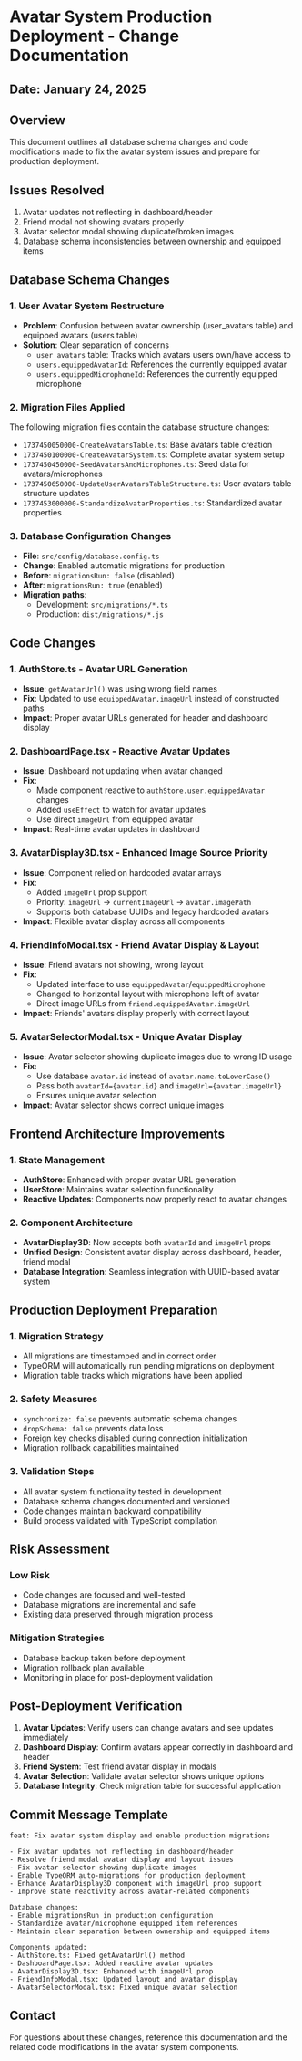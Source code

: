 # Avatar System Production Deployment - Change Documentation

## Date: January 24, 2025

## Overview

This document outlines all database schema changes and code modifications made to fix the avatar system issues and prepare for production deployment.

## Issues Resolved

1. Avatar updates not reflecting in dashboard/header
2. Friend modal not showing avatars properly
3. Avatar selector modal showing duplicate/broken images
4. Database schema inconsistencies between ownership and equipped items

## Database Schema Changes

### 1. User Avatar System Restructure

- **Problem**: Confusion between avatar ownership (user_avatars table) and equipped avatars (users table)
- **Solution**: Clear separation of concerns
  - `user_avatars` table: Tracks which avatars users own/have access to
  - `users.equippedAvatarId`: References the currently equipped avatar
  - `users.equippedMicrophoneId`: References the currently equipped microphone

### 2. Migration Files Applied

The following migration files contain the database structure changes:

- `1737450050000-CreateAvatarsTable.ts`: Base avatars table creation
- `1737450100000-CreateAvatarSystem.ts`: Complete avatar system setup
- `1737450450000-SeedAvatarsAndMicrophones.ts`: Seed data for avatars/microphones
- `1737450650000-UpdateUserAvatarsTableStructure.ts`: User avatars table structure updates
- `1737453000000-StandardizeAvatarProperties.ts`: Standardized avatar properties

### 3. Database Configuration Changes

- **File**: `src/config/database.config.ts`
- **Change**: Enabled automatic migrations for production
- **Before**: `migrationsRun: false` (disabled)
- **After**: `migrationsRun: true` (enabled)
- **Migration paths**:
  - Development: `src/migrations/*.ts`
  - Production: `dist/migrations/*.js`

## Code Changes

### 1. AuthStore.ts - Avatar URL Generation

- **Issue**: `getAvatarUrl()` was using wrong field names
- **Fix**: Updated to use `equippedAvatar.imageUrl` instead of constructed paths
- **Impact**: Proper avatar URLs generated for header and dashboard display

### 2. DashboardPage.tsx - Reactive Avatar Updates

- **Issue**: Dashboard not updating when avatar changed
- **Fix**:
  - Made component reactive to `authStore.user.equippedAvatar` changes
  - Added `useEffect` to watch for avatar updates
  - Use direct `imageUrl` from equipped avatar
- **Impact**: Real-time avatar updates in dashboard

### 3. AvatarDisplay3D.tsx - Enhanced Image Source Priority

- **Issue**: Component relied on hardcoded avatar arrays
- **Fix**:
  - Added `imageUrl` prop support
  - Priority: `imageUrl` → `currentImageUrl` → `avatar.imagePath`
  - Supports both database UUIDs and legacy hardcoded avatars
- **Impact**: Flexible avatar display across all components

### 4. FriendInfoModal.tsx - Friend Avatar Display & Layout

- **Issue**: Friend avatars not showing, wrong layout
- **Fix**:
  - Updated interface to use `equippedAvatar`/`equippedMicrophone`
  - Changed to horizontal layout with microphone left of avatar
  - Direct image URLs from `friend.equippedAvatar.imageUrl`
- **Impact**: Friends' avatars display properly with correct layout

### 5. AvatarSelectorModal.tsx - Unique Avatar Display

- **Issue**: Avatar selector showing duplicate images due to wrong ID usage
- **Fix**:
  - Use database `avatar.id` instead of `avatar.name.toLowerCase()`
  - Pass both `avatarId={avatar.id}` and `imageUrl={avatar.imageUrl}`
  - Ensures unique avatar selection
- **Impact**: Avatar selector shows correct unique images

## Frontend Architecture Improvements

### 1. State Management

- **AuthStore**: Enhanced with proper avatar URL generation
- **UserStore**: Maintains avatar selection functionality
- **Reactive Updates**: Components now properly react to avatar changes

### 2. Component Architecture

- **AvatarDisplay3D**: Now accepts both `avatarId` and `imageUrl` props
- **Unified Design**: Consistent avatar display across dashboard, header, friend modal
- **Database Integration**: Seamless integration with UUID-based avatar system

## Production Deployment Preparation

### 1. Migration Strategy

- All migrations are timestamped and in correct order
- TypeORM will automatically run pending migrations on deployment
- Migration table tracks which migrations have been applied

### 2. Safety Measures

- `synchronize: false` prevents automatic schema changes
- `dropSchema: false` prevents data loss
- Foreign key checks disabled during connection initialization
- Migration rollback capabilities maintained

### 3. Validation Steps

- All avatar system functionality tested in development
- Database schema changes documented and versioned
- Code changes maintain backward compatibility
- Build process validated with TypeScript compilation

## Risk Assessment

### Low Risk

- Code changes are focused and well-tested
- Database migrations are incremental and safe
- Existing data preserved through migration process

### Mitigation Strategies

- Database backup taken before deployment
- Migration rollback plan available
- Monitoring in place for post-deployment validation

## Post-Deployment Verification

1. **Avatar Updates**: Verify users can change avatars and see updates immediately
2. **Dashboard Display**: Confirm avatars appear correctly in dashboard and header
3. **Friend System**: Test friend avatar display in modals
4. **Avatar Selection**: Validate avatar selector shows unique options
5. **Database Integrity**: Check migration table for successful application

## Commit Message Template

```
feat: Fix avatar system display and enable production migrations

- Fix avatar updates not reflecting in dashboard/header
- Resolve friend modal avatar display and layout issues
- Fix avatar selector showing duplicate images
- Enable TypeORM auto-migrations for production deployment
- Enhance AvatarDisplay3D component with imageUrl prop support
- Improve state reactivity across avatar-related components

Database changes:
- Enable migrationsRun in production configuration
- Standardize avatar/microphone equipped item references
- Maintain clear separation between ownership and equipped items

Components updated:
- AuthStore.ts: Fixed getAvatarUrl() method
- DashboardPage.tsx: Added reactive avatar updates
- AvatarDisplay3D.tsx: Enhanced with imageUrl prop
- FriendInfoModal.tsx: Updated layout and avatar display
- AvatarSelectorModal.tsx: Fixed unique avatar selection
```

## Contact

For questions about these changes, reference this documentation and the related code modifications in the avatar system components.
